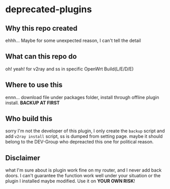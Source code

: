 # deprecated-plugins

## Why this repo created

ehhh... Maybe for some unexpected reason, I can't tell the detail

## What can this repo do

oh! yeah! for v2ray and ss in specific OpenWrt Build(L/E/D/E)

## Where to use this

ennn... download file under packages folder, install through offline plugin install. **BACKUP AT FIRST**

## Who build this

sorry I'm not the developer of this plugin, I only create the `backup` script and add `v2ray install` script, ss is dumped from setting page. maybe it should belong to the DEV-Group who depreacted this one for political reason.

## Disclaimer

what I'm sure about is plugin work fine on my router, and I never add back doors. I can't guarantee the function work well under your situation or the plugin I installed maybe modified. Use it on **YOUR OWN RISK**!
